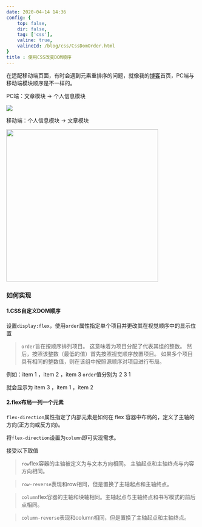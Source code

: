 ```yaml
---
date: 2020-04-14 14:36
config: {
    top: false,
    dir: false,
    tag: ['css'],
    valine: true,
    valineId: /blog/css/CssDomOrder.html
}
title : 使用CSS改变DOM顺序
---
```


在适配移动端页面，有时会遇到元素重排序的问题，就像我的<a href="https://www.sanghangning.cn">博客</a>首页，PC端与移动端模块顺序是不一样的。

PC端：文章模块 -> 个人信息模块

<img src="https://cdn.chenyingshuang.cn/blog/css/CssDomOrder/1.jpg" />

移动端：个人信息模块 -> 文章模块

<img src="https://cdn.chenyingshuang.cn/blog/css/CssDomOrder/2.jpg" height="400"/>

### 如何实现

#### 1.CSS自定义DOM顺序

设置<code class="default">display:flex</code>，使用<code class="default">order</code>属性指定单个项目并更改其在视觉顺序中的显示位置

<blockquote>
<p>
<code class="default">order</code>旨在按顺序排列项目。 这意味着为项目分配了代表其组的整数。 然后，按照该整数（最低的值）首先按照视觉顺序放置项目。 如果多个项目具有相同的整数值，则在该组中按照源顺序对项目进行布局。
</p>
</blockquote>

例如：item 1 ，item 2 ，item 3 <code class="default">order</code>值分别为 2 3 1

就会显示为 item 3 ，item 1 ，item 2

#### 2.flex布局一列一个元素

<code class="default">flex-direction</code>属性指定了内部元素是如何在 flex 容器中布局的，定义了主轴的方向(正方向或反方向)。

将<code class="default">flex-direction</code>设置为<code class="default">column</code>即可实现需求。

接受以下取值

<blockquote>
<p>
<code class="default">row</code>flex容器的主轴被定义为与文本方向相同。 主轴起点和主轴终点与内容方向相同。
</p>
</blockquote>
<blockquote>
<p>
<code class="default">row-reverse</code>表现和row相同，但是置换了主轴起点和主轴终点。
</p>
</blockquote>
<blockquote>
<p>
<code class="default">column</code>flex容器的主轴和块轴相同。主轴起点与主轴终点和书写模式的前后点相同。
</p>
</blockquote>
<blockquote>
<p>
<code class="default">column-reverse</code>表现和column相同，但是置换了主轴起点和主轴终点。
</p>
</blockquote>